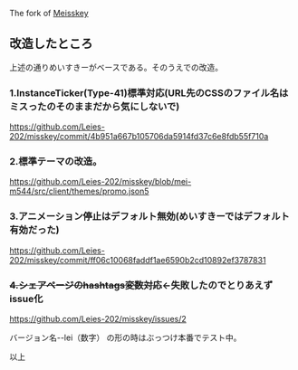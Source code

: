 The fork of [Meisskey](https://github.com/mei23/misskey)

## 改造したところ

上述の通りめいすきーがベースである。そのうえでの改造。

### 1.InstanceTicker(Type-41)標準対応(URL先のCSSのファイル名はミスったのそのままだから気にしないで)

https://github.com/Leies-202/misskey/commit/4b951a667b105706da5914fd37c6e8fdb55f710a

### 2.標準テーマの改造。

https://github.com/Leies-202/misskey/blob/mei-m544/src/client/themes/promo.json5

### 3.アニメーション停止はデフォルト無効(めいすきーではデフォルト有効だった)

https://github.com/Leies-202/misskey/commit/ff06c10068faddf1ae6590b2cd10892ef3787831

### ~~4.シェアページのhashtags変数対応~~←失敗したのでとりあえずissue化

https://github.com/Leies-202/misskey/issues/2

バージョン名--lei（数字） の形の時はぶっつけ本番でテスト中。

以上
